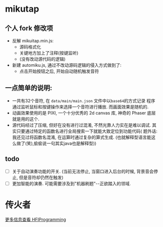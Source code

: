 # mikutap
## 个人 fork 修改项
- 反解 mikuitap.min.js:
  - 源码格式化
  - 关键地方加上了注释(按键监听)
  - (没有改动源代码的逻辑)
- 新建 automiku.js, 通过不改动源码逻辑的侵入方式做到了:
  - 点击开始按钮之后, 开始自动随机触发音符

## 一点简单的说明:
- 一共有32个音符, 在 `data/main/main.json` 文件中以`base64`的方式记录
  程序通过监听鼠标和按键操作来选择一个音符进行播放. 而画面效果是随机的.
- 动画效果使用的是 PIXI, 一个十分优秀的 2d canvas 库, 神奇的 Phaser 底层就是用的这个.
- 源代码经过了压缩, 但好在没有进行过混淆, 不然光靠人力实在是难以调试.
  其实只要通过特定的函数名进行全局搜索一下就能大致定位到功能代码( 题外话: 我还见过将函数名混淆, 在运算时通过复杂的算式生成.
  (也就解释型语言能这么做了(笑),偷偷说一句其实java也是解释型))
  
## todo
- [ ] 关于自动演奏功能的开关. (当前无法停止, 当窗口进入后台的时候, 背景音会停止, 但是音符却仍然在触发)
- [ ] 更加智能的演奏. 可能需要涉及到"机器刷题"--正欲踏入的领域.

# 传火者
[更多信息查看 HFIProgramming](https://github.com/HFIProgramming/mikutap)
